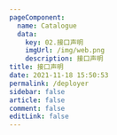 ```yaml
---
pageComponent: 
  name: Catalogue
  data: 
    key: 02.接口声明
    imgUrl: /img/web.png
    description: 接口声明
title: 接口声明
date: 2021-11-18 15:50:53
permalink: /deployer
sidebar: false
article: false
comment: false
editLink: false
---
```


